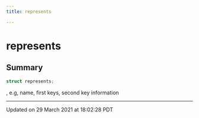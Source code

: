 ```yaml
---
title: represents

---
```

# represents



## Summary

```cpp
struct represents;
```

, e.g, name, first keys, second key information 

-------------------------------

Updated on 29 March 2021 at 18:02:28 PDT